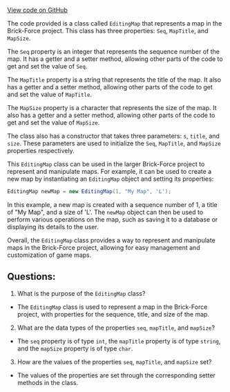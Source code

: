 [View code on GitHub](https://github.com/TieHaxJan/Brick-Force/Assembly-CSharp\EditingMap.cs)

The code provided is a class called `EditingMap` that represents a map in the Brick-Force project. This class has three properties: `Seq`, `MapTitle`, and `MapSize`. 

The `Seq` property is an integer that represents the sequence number of the map. It has a getter and a setter method, allowing other parts of the code to get and set the value of `Seq`. 

The `MapTitle` property is a string that represents the title of the map. It also has a getter and a setter method, allowing other parts of the code to get and set the value of `MapTitle`. 

The `MapSize` property is a character that represents the size of the map. It also has a getter and a setter method, allowing other parts of the code to get and set the value of `MapSize`. 

The class also has a constructor that takes three parameters: `s`, `title`, and `size`. These parameters are used to initialize the `Seq`, `MapTitle`, and `MapSize` properties respectively. 

This `EditingMap` class can be used in the larger Brick-Force project to represent and manipulate maps. For example, it can be used to create a new map by instantiating an `EditingMap` object and setting its properties:

```csharp
EditingMap newMap = new EditingMap(1, "My Map", 'L');
```

In this example, a new map is created with a sequence number of 1, a title of "My Map", and a size of 'L'. The `newMap` object can then be used to perform various operations on the map, such as saving it to a database or displaying its details to the user. 

Overall, the `EditingMap` class provides a way to represent and manipulate maps in the Brick-Force project, allowing for easy management and customization of game maps.
## Questions: 
 1. What is the purpose of the `EditingMap` class?
- The `EditingMap` class is used to represent a map in the Brick-Force project, with properties for the sequence, title, and size of the map.

2. What are the data types of the properties `seq`, `mapTitle`, and `mapSize`?
- The `seq` property is of type `int`, the `mapTitle` property is of type `string`, and the `mapSize` property is of type `char`.

3. How are the values of the properties `seq`, `mapTitle`, and `mapSize` set?
- The values of the properties are set through the corresponding setter methods in the class.